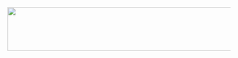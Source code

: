 <a href="https://github.com/devxb/gitanimals">
  <img src="https://render.gitanimals.org/lines/csct3434?pet-id=560" width="800" height="100"/>
</a>
